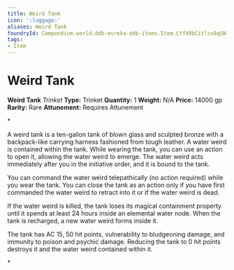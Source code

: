```yaml
---
title: Weird Tank
icon: ':luggage:'
aliases: Weird Tank
foundryId: Compendium.world.ddb-eureka-ddb-items.Item.LYfX0bCitlcx8qSN
tags:
- Item
---
```


# Weird Tank

**Weird Tank**
_Trinket_
**Type:** Trinket
**Quantity:** 1
**Weight:** N/A
**Price:** 14000 gp
**Rarity:** Rare
**Attunement:** Requires Attunement

*<p>A weird tank is a ten-gallon tank of blown glass and sculpted bronze with a backpack-like carrying harness fashioned from tough leather. A water weird is contained within the tank. While wearing the tank, you can use an action to open it, allowing the water weird to emerge. The water weird acts immediately after you in the initiative order, and it is bound to the tank.

You can command the water weird telepathically (no action required) while you wear the tank. You can close the tank as an action only if you have first commanded the water weird to retract into it or if the water weird is dead.

If the water weird is killed, the tank loses its magical containment property until it spends at least 24 hours inside an elemental water node. When the tank is recharged, a new water weird forms inside it.

The tank has AC 15, 50 hit points, vulnerability to bludgeoning damage, and immunity to poison and psychic damage. Reducing the tank to 0 hit points destroys it and the water weird contained within it.</p>*